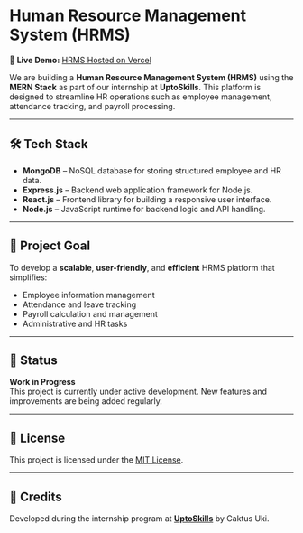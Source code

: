 # Human Resource Management System (HRMS)

🚀 **Live Demo:** [HRMS Hosted on Vercel](https://vercel.com/caktusukis-projects/hrms-upto-skills/HkGHBbJ94Cst6gbFn3UBDwbb7ijY)

We are building a **Human Resource Management System (HRMS)** using the **MERN Stack** as part of our internship at **UptoSkills**. This platform is designed to streamline HR operations such as employee management, attendance tracking, and payroll processing.

---

## 🛠️ Tech Stack

- **MongoDB** – NoSQL database for storing structured employee and HR data.
- **Express.js** – Backend web application framework for Node.js.
- **React.js** – Frontend library for building a responsive user interface.
- **Node.js** – JavaScript runtime for backend logic and API handling.

---

## 🎯 Project Goal

To develop a **scalable**, **user-friendly**, and **efficient** HRMS platform that simplifies:
- Employee information management
- Attendance and leave tracking
- Payroll calculation and management
- Administrative and HR tasks

---

## 🚧 Status

**Work in Progress**  
This project is currently under active development. New features and improvements are being added regularly.

---

## 📄 License

This project is licensed under the [MIT License](https://opensource.org/licenses/MIT).

---

## 👥 Credits

Developed during the internship program at **[UptoSkills](https://uptoskills.com/)** by Caktus Uki.
